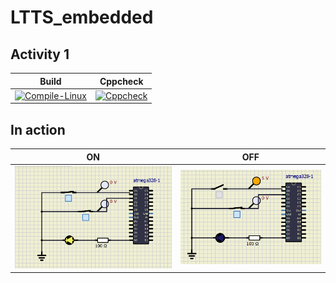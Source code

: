 # LTTS_embedded
## Activity 1
|Build|Cppcheck|
|:--:|:--:|
|[![Compile-Linux](https://github.com/ShwetaGuptaa/LTTS_embedded/actions/workflows/Compile.yml/badge.svg)](https://github.com/ShwetaGuptaa/LTTS_embedded/actions/workflows/Compile.yml)|[![Cppcheck](https://github.com/ShwetaGuptaa/LTTS_embedded/actions/workflows/CodeQulaity.yml/badge.svg)](https://github.com/ShwetaGuptaa/LTTS_embedded/actions/workflows/CodeQulaity.yml)|
## In action
|ON|OFF|
|:--:|:--:|
|![ON](https://github.com/ShwetaGuptaa/LTTS_embedded/blob/main/simulation/ON.png)|![OFF](https://github.com/ShwetaGuptaa/LTTS_embedded/blob/main/simulation/OFF.png)|



